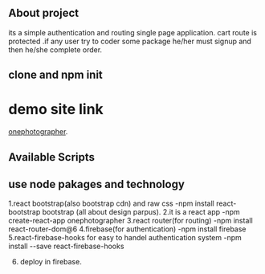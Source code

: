 ## About project

its a simple authentication and routing single page application.
cart route is protected .if any user try to coder some package he/her must signup and then he/she complete order.

## clone and npm init

# demo site link

[onephotographer](https://onephotographer-7a9fd.web.app).

## Available Scripts

## use node pakages and technology

1.react bootstrap(also bootstrap cdn) and raw css
-npm install react-bootstrap bootstrap
(all about design parpus).
2.it is a react app
-npm create-react-app onephotographer
3.react router(for routing)
-npm install react-router-dom@6
4.firebase(for authentication)
-npm install firebase
5.react-firebase-hooks for easy to handel authentication system
-npm install --save react-firebase-hooks

6.  deploy in firebase.
